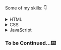 Some of my skills: :point_down:
<details>
  <summary>HTML</summary>
  
  ### HTML
  
  <hr>
</details>


<details>
  <summary>CSS</summary>
  
  ### CSS
  
 <hr>
</details>

<details>
 <summary>JavaScript</summary>
  
  ### JavaScript
  
  <hr>
</details>

### To be Continued...:keyboard:
